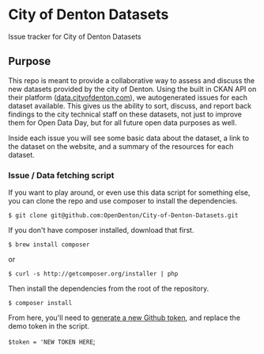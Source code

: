 # City of Denton Datasets
Issue tracker for City of Denton Datasets

## Purpose
This repo is meant to provide a collaborative way to assess and discuss the new datasets provided by the city of Denton. Using the built in CKAN API on their platform ([data.cityofdenton.com](data.cityofdenton.com)), we autogenerated issues for each dataset available. This gives us the ability to sort, discuss, and report back findings to the city technical staff on these datasets, not just to improve them for Open Data Day, but for all future open data purposes as well.

Inside each issue you will see some basic data about the dataset, a link to the dataset on the website, and a summary of the resources for each dataset.

### Issue / Data fetching script
If you want to play around, or even use this data script for something else, you can clone the repo and use composer to install the dependencies.

`$ git clone git@github.com:OpenDenton/City-of-Denton-Datasets.git`

If you don't have composer installed, download that first.

`$ brew install composer`

or

`$ curl -s http://getcomposer.org/installer | php`

Then install the dependencies from the root of the repository.

```$ composer install```

From here, you'll need to [generate a new Github token](https://github.com/settings/tokens), and replace the demo token in the script.

`$token = 'NEW TOKEN HERE`;